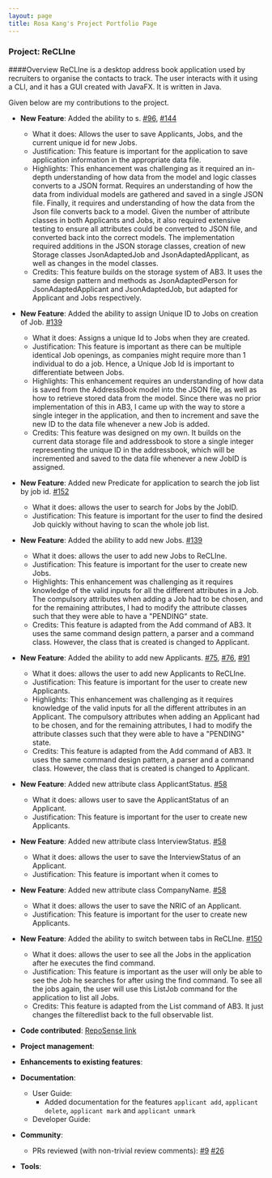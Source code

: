 ```yaml
---
layout: page
title: Rosa Kang's Project Portfolio Page
---
```


### Project: ReCLIne

####Overview
ReCLIne is a desktop address book application used by recruiters to organise the contacts to track.
The user interacts with it using a CLI, and it has a GUI created with JavaFX. It is written in Java.

Given below are my contributions to the project.

* **New Feature**: Added the ability to s. [\#96](https://github.com/AY2122S2-CS2103T-W15-1/tp/pull/96), [\#144](https://github.com/AY2122S2-CS2103T-W15-1/tp/pull/144/files)
    * What it does: Allows the user to save Applicants, Jobs, and the current unique id for new Jobs.
    * Justification: This feature is important for the application to save application information in the appropriate data file.
    * Highlights: This enhancement was challenging as it required an in-depth understanding of how data from the model and logic classes converts to a JSON format. Requires an understanding of how the data from individual models are gathered and saved in a single JSON file. Finally, it requires and understanding of how the data from the Json file converts back to a model. Given the number of attribute classes in both Applicants and Jobs, it also required extensive testing to ensure all attributes could be converted to JSON file, and converted back into the correct models. The implementation required additions in the JSON storage classes, creation of new Storage classes JsonAdaptedJob and JsonAdaptedApplicant, as well as changes in the model classes.
    * Credits: This feature builds on the storage system of AB3. It uses the same design pattern and methods as JsonAdaptedPerson for JsonAdaptedApplicant and JsonAdaptedJob, but adapted for Applicant and Jobs respectively.

* **New Feature**: Added the ability to assign Unique ID to Jobs on creation of Job. [\#139](https://github.com/AY2122S2-CS2103T-W15-1/tp/pull/139/files)
    * What it does: Assigns a unique Id to Jobs when they are created.
    * Justification: This feature is important as there can be multiple identical Job openings, as companies might require more than 1 individual to do a job. Hence, a Unique Job Id is important to differentiate between Jobs.
    * Highlights: This enhancement requires an understanding of how data is saved from the AddressBook model into the JSON file, as well as how to retrieve stored data from the model. Since there was no prior implementation of this in AB3, I came up with the way to store a single integer in the application, and then to increment and save the new ID to the data file whenever a new Job is added.
    * Credits: This feature was designed on my own. It builds on the current data storage file and addressbook to store a single integer representing the unique ID in the addressbook, which will be incremented and saved to the data file whenever a new JobID is assigned.

* **New Feature**: Added new Predicate for application to search the job list by job id. [\#152](https://github.com/AY2122S2-CS2103T-W15-1/tp/pull/152/files)
    * What it does: allows the user to search for Jobs by the JobID.
    * Justification: This feature is important for the user to find the desired Job quickly without having to scan the whole job list.

* **New Feature**: Added the ability to add new Jobs. [\#139](https://github.com/AY2122S2-CS2103T-W15-1/tp/pull/139/files)
    * What it does: allows the user to add new Jobs to ReCLIne.
    * Justification: This feature is important for the user to create new Jobs.
    * Highlights: This enhancement was challenging as it requires knowledge of the valid inputs for all the different attributes in a Job. The compulsory attributes when adding a Job had to be chosen, and for the remaining attributes, I had to modify the attribute classes such that they were able to have a "PENDING" state.
    * Credits: This feature is adapted from the Add command of AB3. It uses the same command design pattern, a parser and a command class. However, the class that is created is changed to Applicant.

* **New Feature**: Added the ability to add new Applicants. [\#75](https://github.com/AY2122S2-CS2103T-W15-1/tp/pull/75), [\#76](https://github.com/AY2122S2-CS2103T-W15-1/tp/pull/76), [\#91](https://github.com/AY2122S2-CS2103T-W15-1/tp/pull/91)
    * What it does: allows the user to add new Applicants to ReCLIne.
    * Justification: This feature is important for the user to create new Applicants.
    * Highlights: This enhancement was challenging as it requires knowledge of the valid inputs for all the different attributes in an Applicant. The compulsory attributes when adding an Applicant had to be chosen, and for the remaining attributes, I had to modify the attribute classes such that they were able to have a "PENDING" state.
    * Credits: This feature is adapted from the Add command of AB3. It uses the same command design pattern, a parser and a command class. However, the class that is created is changed to Applicant.

* **New Feature**: Added new attribute class ApplicantStatus. [\#58](https://github.com/AY2122S2-CS2103T-W15-1/tp/pull/58)
    * What it does: allows user to save the ApplicantStatus of an Applicant.
    * Justification: This feature is important for the user to create new Applicants.

* **New Feature**: Added new attribute class InterviewStatus. [\#58](https://github.com/AY2122S2-CS2103T-W15-1/tp/pull/58)
  * What it does: allows the user to save the InterviewStatus of an Applicant.
  * Justification: This feature is important when it comes to 

* **New Feature**: Added new attribute class CompanyName. [\#58](https://github.com/AY2122S2-CS2103T-W15-1/tp/pull/58)
    * What it does: allows the user to save the NRIC of an Applicant.
    * Justification: This feature is important for the user to create new Applicants.

* **New Feature**: Added the ability to switch between tabs in ReCLIne. [\#150](https://github.com/AY2122S2-CS2103T-W15-1/tp/pull/150)
    * What it does: allows the user to see all the Jobs in the application after he executes the find command.
    * Justification: This feature is important as the user will only be able to see the Job he searches for after using the find command. To see all the jobs again, the user will use this ListJob command for the application to list all Jobs.
    * Credits: This feature is adapted from the List command of AB3. It just changes the filteredlist back to the full observable list.


* **Code contributed**: [RepoSense link](https://nus-cs2103-ay2122s2.github.io/tp-dashboard/?search=ro4k9&breakdown=true)

* **Project management**:

* **Enhancements to existing features**:

* **Documentation**:
    * User Guide:
        * Added documentation for the features `applicant add`, `applicant delete`, `applicant mark`
      and `applicant unmark`
    * Developer Guide:

* **Community**:
    * PRs reviewed (with non-trivial review comments):
      [\#9](https://github.com/AY2122S2-CS2103T-W15-1/tp/pull/9/files/3ec32ad945f8156a9a6359c1ec68609daffe2ebd)
      [\#26](https://github.com/AY2122S2-CS2103T-W15-1/tp/pull/26/files/b2a9d2a27fdcb519f62753e0a1335ff7ea9ce5c5)
* **Tools**:
